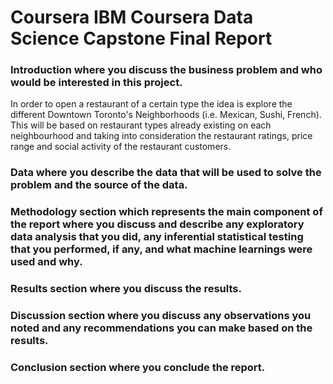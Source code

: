 # Coursera IBM Coursera Data Science Capstone Final Report

### Introduction where you discuss the business problem and who would be interested in this project.

In order to open a restaurant of a certain type the idea is explore the different Downtown Toronto's Neighborhoods  (i.e. Mexican, Sushi, French). This will be based on restaurant types already existing on each neighbourhood and taking into consideration the restaurant ratings, price range and social activity of the restaurant customers.

### Data where you describe the data that will be used to solve the problem and the source of the data.

### Methodology section which represents the main component of the report where you discuss and describe any exploratory data analysis that you did, any inferential statistical testing that you performed, if any, and what machine learnings were used and why.

### Results section where you discuss the results.
### Discussion section where you discuss any observations you noted and any recommendations you can make based on the results.
### Conclusion section where you conclude the report.
